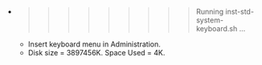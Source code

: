 * >>>>>>>>> Running inst-std-system-keyboard.sh ...
  * Insert keyboard menu in Administration.
  * Disk size = 3897456K. Space Used = 4K.
